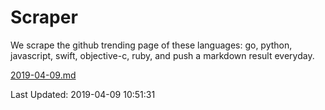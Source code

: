 # Scraper

We scrape the github trending page of these languages: go, python, javascript, swift, objective-c, ruby, and push a markdown result everyday.

[2019-04-09.md](https://github.com/henson/Scraper/blob/master/2019-04-09.md)

Last Updated: 2019-04-09 10:51:31